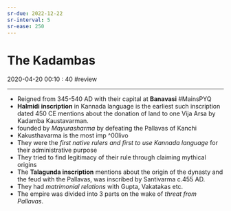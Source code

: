 ```yaml
---
sr-due: 2022-12-22
sr-interval: 5
sr-ease: 250
---
```


# The Kadambas

2020-04-20 00:10 : 40 #review

---

- Reigned from 345-540 AD with their capital at **Banavasi** #MainsPYQ
- **Halmidi inscription** in Kannada language is the earliest such inscription dated 450 CE mentions about the donation of land to one Vija Arsa by Kadamba Kaustavarman.
- founded by *Mayurasharma* by defeating the Pallavas of Kanchi
- Kakusthavarma is the most imp ^00livo
- They were the *first native rulers and first to use Kannada language* for their administrative purpose
- They tried to find legitimacy of their rule through claiming mythical origins
- The **Talagunda inscription** mentions about the origin of the dynasty and the feud with the Pallavas, was inscribed by Santivarma c.455 AD.
- They had *matrimonial relations* with Gupta, Vakatakas etc.
- The empire was divided into 3 parts on the wake of *threat from Pallavas*.
